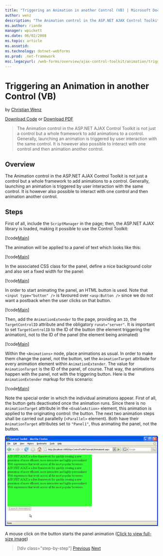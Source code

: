 ```yaml
---
title: "Triggering an Animation in another Control (VB) | Microsoft Docs"
author: wenz
description: "The Animation control in the ASP.NET AJAX Control Toolkit is not just a control but a whole framework to add animations to a control. Generally, launching an..."
ms.author: riande
manager: wpickett
ms.date: 06/02/2008
ms.topic: article
ms.assetid: 
ms.technology: dotnet-webforms
ms.prod: .net-framework
msc.legacyurl: /web-forms/overview/ajax-control-toolkit/animation/triggering-an-animation-in-another-control-vb
---
```

Triggering an Animation in another Control (VB)
====================
by [Christian Wenz](https://github.com/wenz)

[Download Code](http://download.microsoft.com/download/f/9/a/f9a26acd-8df4-4484-8a18-199e4598f411/Animation8.vb.zip) or [Download PDF](http://download.microsoft.com/download/6/7/1/6718d452-ff89-4d3f-a90e-c74ec2d636a3/animation8VB.pdf)

> The Animation control in the ASP.NET AJAX Control Toolkit is not just a control but a whole framework to add animations to a control. Generally, launching an animation is triggered by user interaction with the same control. It is however also possible to interact with one control and then animation another control.


## Overview

The Animation control in the ASP.NET AJAX Control Toolkit is not just a control but a whole framework to add animations to a control. Generally, launching an animation is triggered by user interaction with the same control. It is however also possible to interact with one control and then animation another control.

## Steps

First of all, include the `ScriptManager` in the page; then, the ASP.NET AJAX library is loaded, making it possible to use the Control Toolkit:

[!code[Main](triggering-an-animation-in-another-control-vb/samples/sample1.xml)]

The animation will be applied to a panel of text which looks like this:

[!code[Main](triggering-an-animation-in-another-control-vb/samples/sample2.xml)]

In the associated CSS class for the panel, define a nice background color and also set a fixed width for the panel:

[!code[Main](triggering-an-animation-in-another-control-vb/samples/sample3.xml)]

In order to start animating the panel, an HTML button is used. Note that `<input type="button" />` is favoured over `<asp:Button />` since we do not want a postback when the user clicks on that button.

[!code[Main](triggering-an-animation-in-another-control-vb/samples/sample4.xml)]

Then, add the `AnimationExtender` to the page, providing an `ID`, the `TargetControlID` attribute and the obligatory `runat="server"`. It is important to set `TargetControlID` to the ID of the button (the element triggering the animation), not to the ID of the panel (the element being animated)

[!code[Main](triggering-an-animation-in-another-control-vb/samples/sample5.xml)]

Within the `<Animations>` node, place animations as usual. In order to make them change the panel, not the button, set the `AnimationTarget` attribute for every animation element within `AnimationExtender`. The value for `AnimationTarget` is the ID of the panel, of course. That way, the animations happen with the panel, not with the triggering button. Here is the `AnimationExtender` markup for this scenario:

[!code[Main](triggering-an-animation-in-another-control-vb/samples/sample6.xml)]

Note the special order in which the individual animations appear. First of all, the button gets deactivated once the animation runs. Since there is no `AnimationTarget` attribute in the `<EnableAction>` element, this animation is applied to the originating control: the button. The next two animation steps shall be carried out parallelly (`<Parallel>` element). Both have their `AnimationTarget` attributes set to `"Panel1"`, thus animating the panel, not the button.


[![A mouse click on the button starts the panel animation](triggering-an-animation-in-another-control-vb/_static/image2.png)](triggering-an-animation-in-another-control-vb/_static/image1.png)

A mouse click on the button starts the panel animation ([Click to view full-size image](triggering-an-animation-in-another-control-vb/_static/image3.png))

>[!div class="step-by-step"] [Previous](disabling-actions-during-animation-vb.md) [Next](modifying-animations-from-the-server-side-vb.md)